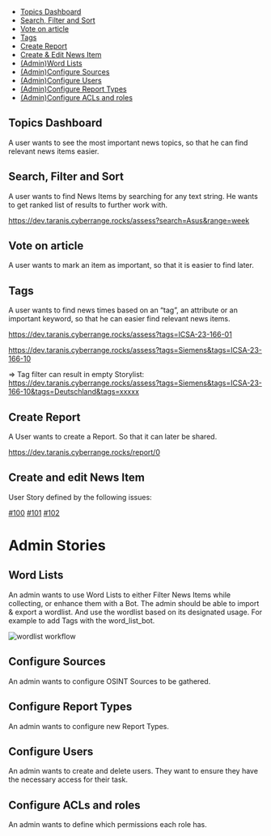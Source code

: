 * [Topics Dashboard](#Topics-Dashboard)
* [Search, Filter and Sort](#search-filter-and-sort)
* [Vote on article](#vote-on-article)
* [Tags](#tags)
* [Create Report](#create-report)
* [Create & Edit News Item](#create-and-edit-news-item)
* [(Admin)Word Lists](#word-lists)
* [(Admin)Configure Sources](#configure-sources)
* [(Admin)Configure Users](#configure-users)
* [(Admin)Configure Report Types](#configure-report-types)
* [(Admin)Configure ACLs and roles](#configure-ACLs-and-roles)


## Topics Dashboard

A user wants to see the most important news topics, so that he can find relevant news items easier. 
 

## Search, Filter and Sort
A user wants to find News Items by searching for any text string. 
He wants to get ranked list of results to further work with. 

https://dev.taranis.cyberrange.rocks/assess?search=Asus&range=week

## Vote on article
A user wants to mark an item as important, so that it is easier to find later. 
 
## Tags 
A user wants to find news times based on an “tag”, an attribute or an important keyword, so that he can easier find relevant news items. 

https://dev.taranis.cyberrange.rocks/assess?tags=ICSA-23-166-01 

https://dev.taranis.cyberrange.rocks/assess?tags=Siemens&tags=ICSA-23-166-10

=> Tag filter can result in empty Storylist: https://dev.taranis.cyberrange.rocks/assess?tags=Siemens&tags=ICSA-23-166-10&tags=Deutschland&tags=xxxxx



## Create Report 
A User wants to create a Report. So that it can later be shared. 

https://dev.taranis.cyberrange.rocks/report/0


## Create and edit News Item

User Story defined by the following issues:

[#100](https://github.com/taranis-ai/taranis-ai/issues/100) [#101](https://github.com/taranis-ai/taranis-ai/issues/101) [#102](https://github.com/taranis-ai/taranis-ai/issues/102)

# Admin Stories 

## Word Lists
An admin wants to use Word Lists to either Filter News Items while collecting, or enhance them with a Bot.
The admin should be able to import & export a wordlist. And use the wordlist based on its designated usage.
For example to add Tags with the word_list_bot.

![wordlist workflow](/documentation/word_list_workflow.png)


## Configure Sources
An admin wants to configure OSINT Sources to be gathered.

## Configure Report Types
An admin wants to configure new Report Types. 


## Configure Users
An admin wants to create and delete users. They want to ensure they have the necessary access for their task. 


## Configure ACLs and roles
An admin wants to define which permissions each role has. 